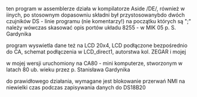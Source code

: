 ten program w assemblerze działa w kompilatorze Aside /DE/, również w iinych, po stosownym dopasowniu składni
był przystosowanybdo dwóch czujników DS - linie programu (nie komentarzy!) na początku których są ";" należy wówczas skasować
opis portów układu 8255 - w MIK 05 p. S. Gardynika

program wyswietla dane też na LCD 20x4, LCD podłączone bezpośrednio do CA, schemat podłączenia w LCD_direct1, autorstwa kol. ZEGAR i mojej 

w mojej wersji uruchomiony na CA80 - mini komputerze, stworzonym w latach 80 ub. wieku przez p. Stanisława Gardynika

do prawidłowego działania, wymagane jest blokowanie przerwań NMI na niewielki czas podczas zapisywania danych do DS18B20
